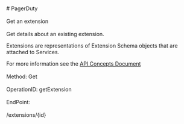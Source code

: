 <br>#     PagerDuty</br>
<br>Get an extension</br>
<br>Get details about an existing extension.

Extensions are representations of Extension Schema objects that are attached to Services.

For more information see the [API Concepts Document](../../docs/CONCEPTS.md#extensions)
</br>
<br>Method: Get</br>
<br>OperationID: getExtension</br>
<br>EndPoint:</br>
<br>/extensions/{id}</br>
